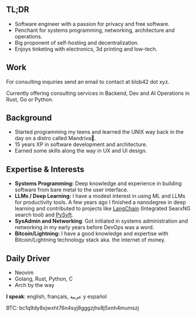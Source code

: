 
## TL;DR

- Software engineer with a passion for privacy and free software.
- Penchant for systems programming, networking, architecture and operations.
- Big proponent of self-hosting and decentralization.
- Enjoys tinketing with electronics, 3d printing and low-tech.

## Work

For consulting inquiries send an email to contact at blob42 dot xyz. 

Currently offering consulting services in Backend, Dev and AI Operations in Rust, Go or Python.

## Background

- Started programming my teens and learned the UNIX way back in the day on a distro called Mandriva🐧.
- 15 years XP in software development and architecture.
- Earned some skills along the way in UX and UI design.  


## Expertise & Interests

- **Systems Programming:** Deep knowledge and experience in building software from bare metal to the user interface.
- **LLMs / Deep Learning:** I have a modest interest in using ML and LLMs for productivity tools. A few years ago I finished a nanodegree in deep learning and contributed to projects like [LangChain](https://github.com/search?q=repo%3Alangchain-ai%2Flangchain+blob42&type=commits&p=1) (Integrated SearxNG search tool) and [PySyft](https://github.com/search?q=repo%3AOpenMined%2FPySyft+author%3Ablob42&type=pullrequests).
- **SysAdmin and Networking**: Got initiated in systems administration and networking in my early years before DevOps was a word.
- **Bitcoin/Lightning:** I have a good knowledge and expertise with Bitcoin/Lightning technology stack aka. the internet of money.

## Daily Driver 

- Neovim 
- Golang, Rust, Python, C
- Arch by the way

**I speak**: english, français, عربية y español

BTC: bc1q9dy8xjwxht76n4syj8gggzjhs8j5xnh4mumszj

<!--
**blob42/blob42** is a ✨ _special_ ✨ repository because its `README.md` (this file) appears on your GitHub profile.

Here are some ideas to get you started:

- 🔭 I’m currently working on ...
- 🌱 I’m currently learning ...
- 👯 I’m looking to collaborate on ...
- 🤔 I’m looking for help with ...
- 💬 Ask me about ...
- 📫 How to reach me: ...
- 😄 Pronouns: ...
- ⚡ Fun fact: ...
-->

